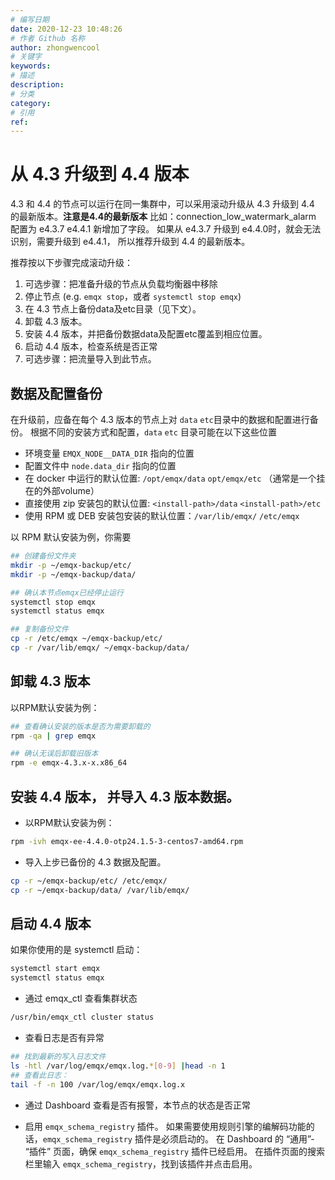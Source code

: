 ```yaml
---
# 编写日期
date: 2020-12-23 10:48:26
# 作者 Github 名称
author: zhongwencool
# 关键字
keywords:
# 描述
description:
# 分类
category:
# 引用
ref:
---
```


# 从 4.3 升级到 4.4 版本

4.3 和 4.4 的节点可以运行在同一集群中，可以采用滚动升级从 4.3 升级到 4.4 的最新版本。**注意是4.4的最新版本**
比如：connection_low_watermark_alarm 配置为 e4.3.7 e4.4.1 新增加了字段。 如果从 e4.3.7 升级到 e4.4.0时，就会无法识别，需要升级到 e4.4.1，
所以推荐升级到 4.4 的最新版本。

推荐按以下步骤完成滚动升级：

1. 可选步骤：把准备升级的节点从负载均衡器中移除
1. 停止节点 (e.g. `emqx stop`，或者 `systemctl stop emqx`)
1. 在 4.3 节点上备份data及etc目录（见下文）。
1. 卸载 4.3 版本。
1. 安装 4.4 版本，并把备份数据data及配置etc覆盖到相应位置。
1. 启动 4.4 版本，检查系统是否正常
1. 可选步骤：把流量导入到此节点。

## 数据及配置备份

在升级前，应备在每个 4.3 版本的节点上对 `data` `etc`目录中的数据和配置进行备份。
根据不同的安装方式和配置，`data` `etc` 目录可能在以下这些位置
* 环境变量 `EMQX_NODE__DATA_DIR` 指向的位置
* 配置文件中 `node.data_dir` 指向的位置
* 在 docker 中运行的默认位置: `/opt/emqx/data` `opt/emqx/etc` （通常是一个挂在的外部volume）
* 直接使用 zip 安装包的默认位置: `<install-path>/data` `<install-path>/etc`
* 使用 RPM 或 DEB 安装包安装的默认位置：`/var/lib/emqx/` `/etc/emqx`

以 RPM 默认安装为例，你需要

```bash
## 创建备份文件夹
mkdir -p ~/emqx-backup/etc/
mkdir -p ~/emqx-backup/data/

## 确认本节点emqx已经停止运行
systemctl stop emqx
systemctl status emqx

## 复制备份文件
cp -r /etc/emqx ~/emqx-backup/etc/
cp -r /var/lib/emqx/ ~/emqx-backup/data/
```

## 卸载 4.3 版本

以RPM默认安装为例：

```bash
## 查看确认安装的版本是否为需要卸载的
rpm -qa | grep emqx

## 确认无误后卸载旧版本
rpm -e emqx-4.3.x-x.x86_64
```

## 安装 4.4 版本， 并导入 4.3 版本数据。

- 以RPM默认安装为例：

```bash
rpm -ivh emqx-ee-4.4.0-otp24.1.5-3-centos7-amd64.rpm
```

- 导入上步已备份的 4.3 数据及配置。

```bash
cp -r ~/emqx-backup/etc/ /etc/emqx/
cp -r ~/emqx-backup/data/ /var/lib/emqx/
```

## 启动 4.4 版本

如果你使用的是 systemctl 启动：

```bash
systemctl start emqx
systemctl status emqx
```

- 通过 emqx_ctl 查看集群状态

```bash
/usr/bin/emqx_ctl cluster status
```

- 查看日志是否有异常

```bash
## 找到最新的写入日志文件
ls -htl /var/log/emqx/emqx.log.*[0-9] |head -n 1
## 查看此日志：
tail -f -n 100 /var/log/emqx/emqx.log.x
```

- 通过 Dashboard 查看是否有报警，本节点的状态是否正常

- 启用 `emqx_schema_registry` 插件。
  如果需要使用规则引擎的编解码功能的话，`emqx_schema_registry` 插件是必须启动的。
  在 Dashboard 的 “通用”- “插件” 页面，确保 `emqx_schema_registry` 插件已经启用。
  在插件页面的搜索栏里输入 `emqx_schema_registry`，找到该插件并点击启用。

